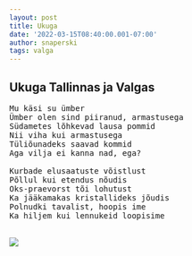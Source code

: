 ```yaml
---
layout: post
title: Ukuga
date: '2022-03-15T08:40:00.001-07:00'
author: snaperski
tags: valga
---
```


## Ukuga Tallinnas ja Valgas

<pre>
Mu käsi su ümber
Ümber olen sind piiranud, armastusega
Südametes lõhkevad lausa pommid
Nii viha kui armastusega
Tüliõunadeks saavad kommid
Aga vilja ei kanna nad, ega?

Kurbade elusaatuste võistlust
Põllul kui etendus nõudis
Oks-praevorst tõi lohutust 
Ka jääkamakas kristallideks jõudis
Polnudki tavalist, hoopis ime
Ka hiljem kui lennukeid loopisime
</pre>
<br>
<img src="../../../assets/images/ukuga.JPG"> 
